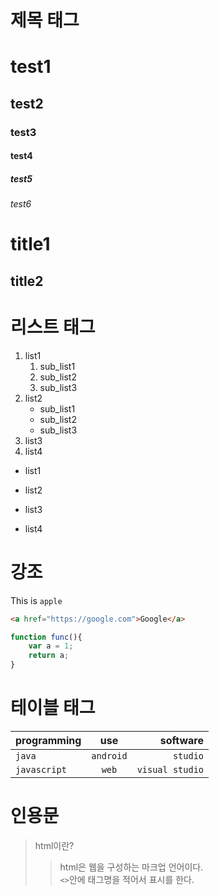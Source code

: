 # 제목 태그
# test1
## test2
### test3
#### test4
##### test5
###### test6

title1
======
title2
-------

# 리스트 태그

1. list1
	1. sub_list1
	1. sub_list2
	1. sub_list3
1. list2
	- sub_list1
	+ sub_list2
	* sub_list3
1. list3
1. list4

- list1
* list2
+ list3
- list4

# 강조

This is `apple` 

```html
<a href="https://google.com">Google</a>
```

```javascript
function func(){
	var a = 1;
	return a;
}
```

# 테이블 태그

|programming|use|software|
|---|:---:|---:|
|`java`|`android`|`studio`|
|`javascript`|`web`|`visual studio`|

# 인용문

> html이란?
>> html은 웹을 구성하는 마크업 언어이다.   
>> `<>`안에 태그명을 적어서 표시를 한다.
